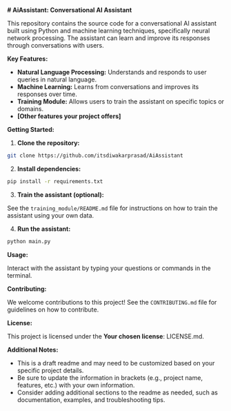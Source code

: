 

**# AiAssistant: Conversational AI Assistant**

This repository contains the source code for a conversational AI assistant built using Python and machine learning techniques, specifically neural network processing. The assistant can learn and improve its responses through conversations with users.

**Key Features:**

* **Natural Language Processing:** Understands and responds to user queries in natural language.
* **Machine Learning:** Learns from conversations and improves its responses over time.
* **Training Module:** Allows users to train the assistant on specific topics or domains.
* **[Other features your project offers]**

**Getting Started:**

1. **Clone the repository:**

```bash
git clone https://github.com/itsdiwakarprasad/AiAssistant
```

2. **Install dependencies:**

```bash
pip install -r requirements.txt
```

3. **Train the assistant (optional):**

See the `training_module/README.md` file for instructions on how to train the assistant using your own data.

4. **Run the assistant:**

```bash
python main.py
```

**Usage:**

Interact with the assistant by typing your questions or commands in the terminal.

**Contributing:**

We welcome contributions to this project! See the `CONTRIBUTING.md` file for guidelines on how to contribute.

**License:**

This project is licensed under the **Your chosen license**: LICENSE.md.

**Additional Notes:**

* This is a draft readme and may need to be customized based on your specific project details.
* Be sure to update the information in brackets (e.g., project name, features, etc.) with your own information.
* Consider adding additional sections to the readme as needed, such as documentation, examples, and troubleshooting tips.

